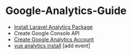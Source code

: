 # Google-Analytics-Guide
	
 - [Install Laravel Analytics Package](laravel-analytics.md)
 - Create Google Console API
 - [Create Google Analytics Account](create-googleAnalytics.md)
 - [vue analytics install](vue.analytics.md) [add event]
 
 
<!--stackedit_data:
eyJoaXN0b3J5IjpbMTQwMzM2NzE2MiwtMTY5NjYxMzEzOCw3Mz
U3MDI5MzQsLTg1ODY1NzAzOCwxNzk3MTI1NzI0XX0=
-->